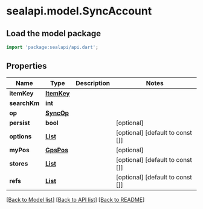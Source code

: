 # sealapi.model.SyncAccount

## Load the model package
```dart
import 'package:sealapi/api.dart';
```

## Properties
Name | Type | Description | Notes
------------ | ------------- | ------------- | -------------
**itemKey** | [**ItemKey**](ItemKey.md) |  | 
**searchKm** | **int** |  | 
**op** | [**SyncOp**](SyncOp.md) |  | 
**persist** | **bool** |  | [optional] 
**options** | [**List<KeyVal>**](KeyVal.md) |  | [optional] [default to const []]
**myPos** | [**GpsPos**](GpsPos.md) |  | [optional] 
**stores** | [**List<GpsPos>**](GpsPos.md) |  | [optional] [default to const []]
**refs** | [**List<ItemKey>**](ItemKey.md) |  | [optional] [default to const []]

[[Back to Model list]](../README.md#documentation-for-models) [[Back to API list]](../README.md#documentation-for-api-endpoints) [[Back to README]](../README.md)


